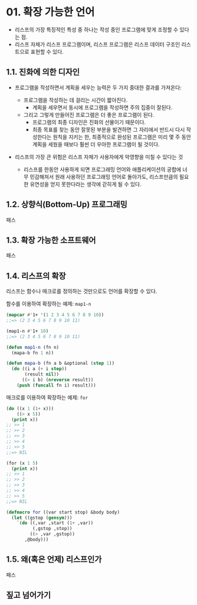 # 01. 확장 가능한 언어

- 리스프의 가장 특징적인 특성 중 하나는 작성 중인 프로그램에 맞게 조정할 수 있다는 점.
- 리스프 자체가 리스프 프로그램이며, 리스프 프로그램은 리스프 데이터 구조인 리스트으로 표현할 수 있다.

## 1.1. 진화에 의한 디자인

- 프로그램을 작성하면서 계획을 세우는 능력은 두 가지 중대한 결과를 가져온다:
  - 프로그램을 작성하는 데 걸리는 시간이 짧아진다. 
    - 계획을 세우면서 동시에 프로그램을 작성하면 주의 집중이 잘된다.
  - 그리고 그렇게 만들어진 프로그램은 더 좋은 프로그램이 된다.
    - 프로그램의 최종 디자인은 진화의 산물이기 때문이다.
    - 최종 목표를 찾는 동안 잘못된 부분을 발견하면 그 자리에서 반드시 다시 작성한다는 원칙을 지키는 한, 최종적으로 완성된 프로그램은 미리 몇 주 동안 계획을 세웠을 때보다 훨씬 더 우아한 프로그램이 될 것이다.

- 리스프의 가장 큰 위험은 리스프 자체가 사용자에게 악영향을 미칠 수 있다는 것
  - 리스프를 한동안 사용하게 되면 프로그래밍 언어와 애플리케이션의 궁합에 너무 민감해져서 원래 사용하던 프로그래밍 언어로 돌아가도, 리스프만큼의 필요한 유연성을 얻지 못한다라는 생각에 갇히게 될 수 있다.

## 1.2. 상향식(Bottom-Up) 프로그래밍

패스

## 1.3. 확장 가능한 소프트웨어

패스

## 1.4. 리스프의 확장

리스프는 함수나 매크로를 정의하는 것만으로도 언어를 확장할 수 있다.

함수를 이용하여 확장하는 예제: `map1-n`

``` lisp
(mapcar #'1+ '(1 2 3 4 5 6 7 8 9 10))
;;=> (2 3 4 5 6 7 8 9 10 11)
```

``` lisp
(map1-n #'1+ 10)
;;=> (2 3 4 5 6 7 8 9 10 11)

(defun map1-n (fn n)
  (mapa-b fn 1 n))

(defun mapa-b (fn a b &optional (step 1))
  (do ((i a (+ i step))
       (result nil))
      ((> i b) (nreverse result))
    (push (funcall fn i) result)))
```

매크로를 이용하여 확장하는 예제: `for`

``` lisp
(do ((x 1 (1+ x)))
    ((> x 5))
  (print x))
;; >> 1
;; >> 2
;; >> 3
;; >> 4
;; >> 5
;;=> NIL
```

``` lisp
(for (x 1 5)
  (print x))
;; >> 1
;; >> 2
;; >> 3
;; >> 4
;; >> 5
;;=> NIL

(defmacro for ((var start stop) &body body)
  (let ((gstop (gensym)))
    `(do ((,var ,start (1+ ,var))
          (,gstop ,stop))
         ((> ,var ,gstop))
       ,@body)))
```

## 1.5. 왜(혹은 언제) 리스프인가

패스

## 짚고 넘어가기

